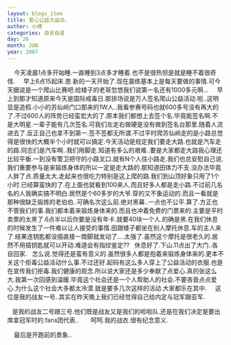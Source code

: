 ```yaml
---
layout: blogs_item
title: 爱心公益大运动.
author: 小傅
categories: 自言自语
day: 26
month: JUN
year: 2007
---
```





&nbsp;&nbsp;&nbsp;
今天凌晨1点多开始睡.一直睡到3点多才睡着.也不是很热但是就是睡不着很奇怪.
&nbsp;&nbsp;&nbsp;
早上6点15起床.恩.新的一天开始了.现在晨练基本上是每天要做的事情.可今天据说是一个爬山比赛吧.给矮子的老哥忽悠我们说第一名还有1000多元啊...
&nbsp;&nbsp;&nbsp;
早上到那才知道原来今天是国际戒毒日.那排场说是万人签名爬山公益活动.呃..这明显是造假.小小的苏仙岭门口那来的1W人..我看参赛号码也就600多号没有再大的了.不过600人的阵势已经蛮宏大的了.原本我们都想上去签个名.毕竟能签名啊.不是大明星.一辈子能有几次签名.可我们左走右做硬是没有做到签名台那里.随着人流进去了.反正自己也拿不到第一.签不签都无所谓.不过平时爬苏仙岭走的是小路总觉得是很快的大概半个小时就可以搞定.今天活动是规定我们要走大路.也就是汽车走的路.同志们是汽车啊..我们用脚走.知道有多么的艰难..要是大家都走大路我心理还比较平衡.一到没有警卫把守的小路叉口.就有N个人往小路走.我们也总安慰自己说.我们重要参与是来锻炼身体的所以一定是走大路的.那知道田体力不支.没办法毕竟人胖了点.质量太大.走起来也很吃力特别是这上爬的路.我们到山顶好象只用了1个小时.已经算蛮快的了.在上面也就看到100来人.而且好多人都是走小路.不过前几名名的人我确实搞不明白.居然是个60多岁的大爷.穿的又不象运动的.而且一看就是那种很缺乏锻炼的老伯伯..可确名次这么前.绝对黑幕..一点也不公平.算了.方正也不管我们的事.我们都本着来锻炼身体来的.而且也冲着免费的门票来的.主要是平时卖票的太黑了.6点半以后你要是没有年卡.就要40块一个人.的确是黑.在我们休息的时候发生了一件难以让人接受的事情.田跟矮子都坐在别人摩托休息.车的主人来了.结果连钥匙都没插直接一蹬脚就发动了....太强了.虽然这个摩托是很老久的.居然不用插钥匙就可以开动.难道会有指纹鉴定??
&nbsp;
休息好了.下山.11点出了大门..各自回家.
&nbsp;
怎么说.觉得还是蛮有意义的.虽然很多人都是抱着来锻炼身体来的.更本不关这个拒毒公益活动什么事.不过还好.起码有这么多人穿上了公益活动的衣服.也是在宣传我们拒毒.我们健康的观念.所以说大家还是多少奉献了点爱心.真的张这么大.我第一次回感到温暖.毕竟这个社会还是一个人帮助人的社会.不要吝啬点点爱心.为什么这个社会大多都太冷漠.就是要多几次这样的活动.大家都乐在其中.
&nbsp;&nbsp;&nbsp;
这位是我的战友一号..其实在昨天晚上我们已经觉得自己给内定与冠军跟亚军.&nbsp;
&nbsp;&nbsp;

&nbsp;&nbsp;
是我的战友二号跟三号.他们既是战友又是我们的啦啦队.还是在我们决定是要出席拿冠军时的.fans团代表..
&nbsp; 
&nbsp;&nbsp;&nbsp;
呵呵.我的战衣.很有纪念意义.
&nbsp;&nbsp;&nbsp;&nbsp;

&nbsp;&nbsp;&nbsp;
最后是开跑前的景象..
&nbsp;&nbsp;&nbsp;




